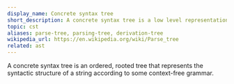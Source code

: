 ```yaml
---
display_name: Concrete syntax tree
short_description: A concrete syntax tree is a low level representation of the parsed source in the structure defined by a grammar description.
topic: cst
aliases: parse-tree, parsing-tree, derivation-tree
wikipedia_url: https://en.wikipedia.org/wiki/Parse_tree
related: ast
---
```

A concrete syntax tree is an ordered, rooted tree that represents the syntactic structure of a string according to some context-free grammar.

